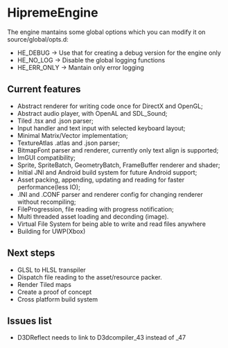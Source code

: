 # HipremeEngine

The engine mantains some global options which you can modify it on source/global/opts.d:
- HE_DEBUG    -> Use that for creating a debug version for the engine only
- HE_NO_LOG   -> Disable the global logging functions
- HE_ERR_ONLY -> Mantain only error logging




## Current features

- Abstract renderer for writing code once for DirectX and OpenGL;
- Abstract audio player, with OpenAL and SDL_Sound;
- Tiled .tsx and .json parser;
- Input handler and text input with selected keyboard layout;
- Minimal Matrix/Vector implementation;
- TextureAtlas .atlas and .json parser;
- BitmapFont parser and renderer, currently only text align is supported;
- ImGUI compatibility;
- Sprite, SpriteBatch, GeometryBatch, FrameBuffer renderer and shader;
- Initial JNI and Android build system for future Android support;
- Asset packing, appending, updating and reading for faster performance(less IO);
- .INI and .CONF parser and renderer config for changing renderer without recompiling;
- FileProgression, file reading with progress notification;
- Multi threaded asset loading and deconding (image).
- Virtual File System for being able to write and read files anywhere
- Building for UWP(Xbox)


## Next steps

- GLSL to HLSL transpiler
- Dispatch file reading to the asset/resource packer.
- Render Tiled maps
- Create a proof of concept
- Cross platform build system


## Issues list

- D3DReflect needs to link to D3dcompiler_43 instead of _47
